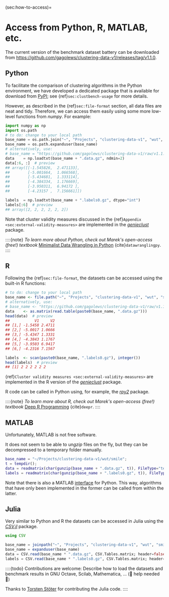 



(sec:how-to-access)=
# Access from Python, R, MATLAB, etc.


The current version of the benchmark dataset battery can be downloaded
from <https://github.com/gagolews/clustering-data-v1/releases/tag/v1.1.0>.

## Python

To facilitate the comparison of clustering algorithms in the
Python environment, we have developed a dedicated package
that is available for download from
[PyPI](https://pypi.org/project/clustering-benchmarks/);
see {ref}`sec:clustbench-usage` for more details.

However, as described in the {ref}`sec:file-format` section,
all data files are neat and tidy. Therefore, we can access them
easily using some more low-level functions from *numpy*. For example:


``` python
import numpy as np
import os.path
# to do: change to your local path
base_name = os.path.join("~", "Projects", "clustering-data-v1", "wut", "smile")
base_name = os.path.expanduser(base_name)
# alternatively, use:
# base_name = "https://github.com/gagolews/clustering-data-v1/raw/v1.1.0/wut/smile"
data    = np.loadtxt(base_name + ".data.gz", ndmin=2)
data[:6, :]  # preview
## array([[-1.545826,  2.471133],
##        [-5.001664,  1.066568],
##        [-5.434681,  1.333114],
##        [-4.384334,  1.176669],
##        [-3.950311,  6.94172 ],
##        [-4.23157 ,  7.156661]])
```


``` python
labels  = np.loadtxt(base_name + ".labels0.gz", dtype="int")
labels[:6]  # preview
## array([2, 2, 2, 2, 2, 2])
```


Note that cluster validity measures discussed in the
{ref}`Appendix <sec:external-validity-measures>`
are implemented in the [*genieclust*](https://genieclust.gagolewski.com)
package.


::::{note}
*To learn more about Python,
check out Marek's open-access (free!) textbook*
[Minimalist Data Wrangling in Python](https://datawranglingpy.gagolewski.com/)
{cite}`datawranglingpy`.
::::



## R

Following the {ref}`sec:file-format`,
the datasets can be accessed using the built-in R functions:


``` r
# to do: change to your local path
base_name <- file.path("~", "Projects", "clustering-data-v1", "wut", "smile")
# alternatively, use:
# base_name <- "https://github.com/gagolews/clustering-data-v1/raw/v1.1.0/wut/smile"
data    <- as.matrix(read.table(paste0(base_name, ".data.gz")))
head(data)  # preview
##           V1     V2
## [1,] -1.5458 2.4711
## [2,] -5.0017 1.0666
## [3,] -5.4347 1.3331
## [4,] -4.3843 1.1767
## [5,] -3.9503 6.9417
## [6,] -4.2316 7.1567
```


``` r
labels  <- scan(paste0(base_name, ".labels0.gz"), integer())
head(labels)  # preview
## [1] 2 2 2 2 2 2
```



{ref}`Cluster validity measures <sec:external-validity-measures>`
are implemented in the R version of the
[*genieclust*](https://genieclust.gagolewski.com) package.


R code can be called in Python using, for example,
the [*rpy2*](https://pypi.org/project/rpy2/) package.


::::{note}
*To learn more about R, check out Marek's open-access (free!) textbook*
[Deep R Programming](https://deepr.gagolewski.com/)
{cite}`deepr`.
::::




## MATLAB

Unfortunately, MATLAB is not free software.

It does not seem to be able to un*gzip* files
on the fly, but they can be decompressed to a temporary folder
manually.


```matlab
base_name = "~/Projects/clustering-data-v1/wut/smile";
t = tempdir();
data = readmatrix(char(gunzip(base_name + ".data.gz", t)), FileType="text");
labels = readmatrix(char(gunzip(base_name + ".labels0.gz", t)), FileType="text");
```

Note that there is also a MATLAB
[interface](https://au.mathworks.com/products/matlab/matlab-and-python.html)
for Python. This way, algorithms that have only been implemented in the
former can be called from within the latter.



## Julia

Very similar to Python and R the datasets can be accessed
in Julia using the [*CSV.jl*](https://csv.juliadata.org) package.


```julia
using CSV

base_name = joinpath("~", "Projects", "clustering-data-v1", "wut", "smile")
base_name = expanduser(base_name)
data = CSV.read(base_name * ".data.gz", CSV.Tables.matrix; header=false, delim=' ')
labels = CSV.read(base_name * ".labels0.gz", CSV.Tables.matrix; header=false, delim=' ')
```


::::{todo}
Contributions are welcome: Describe how to load
the datasets and benchmark results
in GNU Octave, Scilab, Mathematica, ... (🚧 help needed 🚧)

Thanks to [Torsten Stöter](https://github.com/tstoeter) for contributing
the Julia code.
::::
